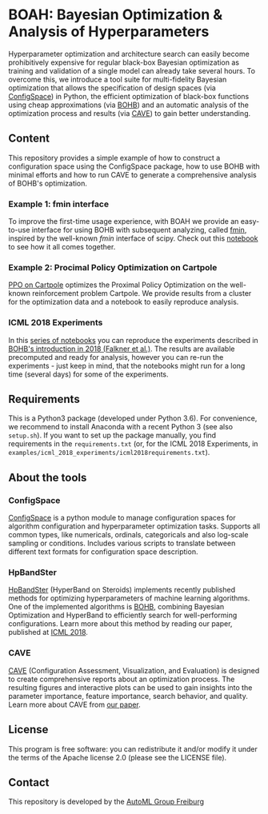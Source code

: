 # BOAH: Bayesian Optimization & Analysis of Hyperparameters

Hyperparameter optimization and architecture search can easily become prohibitively expensive for regular black-box
Bayesian optimization as training and validation of a single model can already take several hours. To overcome
this, we introduce a tool suite for multi-fidelity Bayesian optimization that allows the specification of design spaces
(via [ConfigSpace](https://github.com/automl/ConfigSpace))
in Python, the efficient optimization of black-box functions using cheap approximations
(via [BOHB](https://github.com/automl/HpBandSter))
and an automatic analysis of the optimization process and results (via [CAVE](https://github.com/automl/CAVE)) to gain better understanding.

## Content

This repository provides a simple example of how to construct a configuration space using the ConfigSpace package,
how to use BOHB with minimal efforts and how to run CAVE to generate a comprehensive
analysis of BOHB's optimization.

### Example 1: fmin interface

To improve the first-time usage experience, with BOAH we provide an easy-to-use interface for using BOHB with subsequent analyzing, called [fmin](https://github.com/automl/BOAH/blob/master/examples/mlp_on_digits/FMin.py), inspired by the well-known _fmin_ interface of scipy. Check out this [notebook](https://github.com/automl/BOAH/tree/master/examples/mlp_on_digits/notebook.ipynb) to see how it all comes together.

### Example 2: Procimal Policy Optimization on Cartpole

[PPO on Cartpole](https://github.com/automl/BOAH/tree/master/examples/PPO_on_cartpole) optimizes the Proximal Policy Optimization on the well-known reinforcement problem Cartpole. We provide results from a cluster for the optimization data and a notebook to easily reproduce analysis.

### ICML 2018 Experiments

In this [series of notebooks](https://github.com/automl/BOAH/tree/master/examples/icml_2018_experiments) you can reproduce the
experiments described in [BOHB's introduction in 2018 (Falkner et al.)](http://proceedings.mlr.press/v80/falkner18a.html).
The results are available precomputed and ready for analysis, however you can re-run the experiments - just keep in mind,
that the notebooks might run for a long time (several days) for some of the experiments.

## Requirements

This is a Python3 package (developed under Python 3.6).  For convenience, we recommend to install Anaconda with a recent
Python 3 (see also `setup.sh`). If you want to set up the package manually, you find requirements in the `requirements.txt` (or, for the ICML 2018 Experiments, in `examples/icml_2018_experiments/icml2018requirements.txt`).

## About the tools

### ConfigSpace

<a href="https://github.com/automl/ConfigSpacae" target="_blank">ConfigSpace</a> is a python module to manage configuration spaces for algorithm configuration and hyperparameter optimization tasks. Supports all common types, like numericals, ordinals, categoricals and also log-scale sampling or conditions. Includes various scripts to translate between different text formats for configuration space description. 

### HpBandSter

<a href="https://github.com/automl/HpBandSter" target="_blank">HpBandSter</a> (HyperBand on Steroids) implements recently published methods for optimizing hyperparameters of machine learning algorithms. One of the implemented algorithms is <a href="https://automl.github.io/HpBandSter/build/html/optimizers/bohb.html" target="_blank">BOHB</a>, combining Bayesian Optimization and HyperBand to efficiently search for well-performing configurations. Learn more about this method by reading our paper, published at <a href="http://proceedings.mlr.press/v80/falkner18a.html" target="_blank">ICML 2018</a>.

### CAVE

<a href="https://github.com/automl/CAVE" target="_blank">CAVE</a> (Configuration Assessment, Visualization, and Evaluation) is designed to create comprehensive reports about an optimization process. The resulting figures and interactive plots can be used to gain insights into the parameter importance, feature importance, search behavior, and quality. Learn more about CAVE from <a href="https://www.ml4aad.org/algorithm-analysis/cave/" target="_blank">our paper</a>.

## License

This program is free software: you can redistribute it and/or modify it under the terms of the Apache license 2.0
(please see the LICENSE file).

## Contact

This repository is developed by the [AutoML Group Freiburg](https://www.automl.org)
